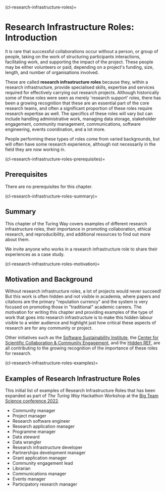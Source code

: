 (cl-research-infrastructure-roles)=
# Research Infrastructure Roles: Introduction

It is rare that successful collaborations occur without a person, or group of people, taking on the work of structuring participants interactions, facilitating work, and supporting the impact of the project.
These people may be either volunteers or paid, depending on a project's funding, size, length, and number of organisations involved.

These are called **research infrastructure roles** because they, within a research infrastructure, provide specialised skills, expertise and services required for effectively carrying out research projects.
Although historically some of these roles were seen as merely 'research support' roles, there has been a growing recognition that these are an essential part of the core research teams, and often a significant proportion of these roles require research expertise as well.
The specifics of these roles will vary but can include handling administrative work, managing data storage, stakeholder engagement, community management, communications, software engineering, events coordination, and a lot more.

People performing these types of roles come from varied backgrounds, but will often have some research experience, although not necessarily in the field they are now working in.

(cl-research-infrastructure-roles-prerequisites)=
## Prerequisites

There are no prerequisites for this chapter.


(cl-research-infrastructure-roles-summary)=
## Summary

This chapter of the Turing Way covers examples of different research infrastructure roles, their importance in promoting collaboration, ethical research, and reproducibility, and additional resources to find out more about them.

We invite anyone who works in a research infrastructure role to share their experiences as a case study.

(cl-research-infrastructure-roles-motivation)=
## Motivation and Background

Without research infrastructure roles, a lot of projects would never succeed!
But this work is often hidden and not visible in academia, where papers and citations are the primary "reputation currency" and the system is very focused on promoting those in "traditional" academic careers.
The motivation for writing this chapter and providing examples of the type of work that goes into research infrastructure is to make this hidden labour visible to a wider audience and highlight just how critical these aspects of research are for any community or project.

Other initiatives such as the [Software Sustainability Institute](https://www.software.ac.uk/), the [Center for Scientific Collaboration & Community Engagement](https://www.cscce.org/), and the [Hidden REF](https://hidden-ref.org/), are all contributing to the growing recognition of the importance of these roles for research.

(cl-research-infrastructure-roles-examples)=
## Examples of Research Infrastructure Roles

This initial list of examples of Research Infrastructure Roles that has been expanded as part of _The Turing Way_ Hackathon Workshop at the [Big Team Science conference 2022](https://bigteamscienceconference.github.io/).

* Community manager
* Project manager
* Research software engineer
* Research application manager
* Programme manager
* Data steward
* Data wrangler
* Research infrastructure developer
* Partnerships development manager
* Grant application manager
* Community engagement lead
* Librarian
* Communications manager
* Events manager
* Participatory research manager
